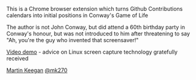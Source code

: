 
This is a Chrome browser extension which turns Github Contributions calendars
into initial positions in Conway's Game of Life

The author is not John Conway, but did attend a 60th birthday party in Conway's
honour, but was not introduced to him after threatening to say "Ah, you're 
the guy who invented that screensaver!"

[Video demo](http://mk.ucant.org/media/life-contributions.flv) - advice on Linux screen capture technology gratefully received

[Martin Keegan](http://mk.ucant.org/) [@mk270](https://github.com/mk270)
